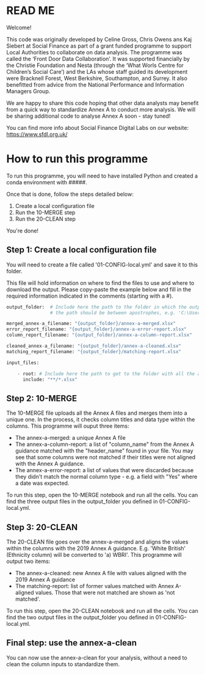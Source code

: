 # READ ME

Welcome!

This code was originally developed by Celine Gross, Chris Owens ans Kaj Siebert at Social Finance as part of a grant funded programme to support Local Authorities to collaborate on data analysis. The programme was called the ‘Front Door Data Collaboration’. It was supported financially by the Christie Foundation and Nesta (through the ‘What Worls Centre for Children’s Social Care’) and the LAs whose staff guided its development were Bracknell Forest, West Berkshire, Southampton, and Surrey. It also benefitted from advice from the National Performance and Information Managers Group.

We are happy to share this code hoping that other data analysts may benefit from a quick way to standardize Annex A to conduct more analysis. We will be sharing additional code to analyse Annex A soon - stay tuned!

You can find more info about Social Finance Digital Labs on our website: https://www.sfdl.org.uk/

# How to run this programme

To run this programme, you will need to have installed Python and created a conda environment with #####.

Once that is done, follow the steps detailed below:
1. Create a local configuration file
2. Run the 10-MERGE step
3. Run the 20-CLEAN step

You're done!

## Step 1: Create a local configuration file

You will need to create a file called '01-CONFIG-local.yml' and save it to this folder. 

This file will hold information on where to find the files to use and where to download the output. Please copy-paste the example below and fill in the required information indicated in the comments (starting with a #).


```python
output_folder:  # Include here the path to the folder in which the outputs will be downloaded 
                # the path should be between apostrophes, e.g. 'C:\Users\username\folder 1\folder 2'

merged_annex-a_filename: "{output_folder}/annex-a-merged.xlsx"
error_report_filename: "{output_folder}/annex-a-error-report.xlsx"
column_report_filename: "{output_folder}/annex-a-column-report.xlsx"

cleaned_annex-a_filename: "{output_folder}/annex-a-cleaned.xlsx"
matching_report_filename: "{output_folder}/matching-report.xlsx"

input_files:

    - root: # Include here the path to get to the folder with all the annex A files - the path should be between apostrophes
      include: "**/*.xlsx"
```

## Step 2: 10-MERGE

The 10-MERGE file uploads all the Annex A files and merges them into a unique one. In the process, it checks column titles and data type within the columns. This programme will ouput three items:
- The annex-a-merged: a unique Annex A file
- The annex-a-column-report: a list of "column_name" from the Annex A guidance matched with the "header_name" found in your file. You may see that some columns were not matched if their titles were not aligned with the Annex A guidance.
- The annex-a-error-report: a list of values that were discarded because they didn't match the normal column type - e.g. a field with "Yes" where a date was expected.

To run this step, open the 10-MERGE notebook and run all the cells. 
You can find the three output files in the output_folder you defined in 01-CONFIG-local.yml.

## Step 3: 20-CLEAN

The 20-CLEAN file goes over the annex-a-merged and aligns the values within the columns with the 2019 Annex A guidance. E.g. 'White British' (Ethnicity column) will be converted to 'a) WBRI'. This programme will output two items:
- The annex-a-cleaned: new Annex A file with values aligned with the 2019 Annex A guidance
- The matching-report: list of former values matched with Annex A-aligned values. Those that were not matched are shown as 'not matched'.

To run this step, open the 20-CLEAN notebook and run all the cells. You can find the two output files in the output_folder you defined in 01-CONFIG-local.yml.

## Final step: use the annex-a-clean

You can now use the annex-a-clean for your analysis, without a need to clean the column inputs to standardize them.
